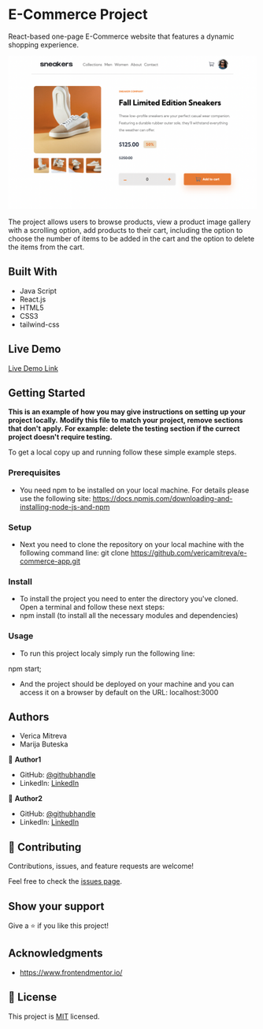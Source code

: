 # E-Commerce Project

React-based one-page E-Commerce website that features a dynamic shopping experience.

![screenshot](./src/images/app_desktop_screenshot1.png)

The project allows users to browse products, view a product image gallery with a scrolling option, add products to their cart, including the option to choose the number of items to be added in the cart and the option to delete the items from the cart.

## Built With

- Java Script
- React.js
- HTML5
- CSS3
- tailwind-css

## Live Demo

[Live Demo Link](https://livedemo.com)

## Getting Started

**This is an example of how you may give instructions on setting up your project locally.**
**Modify this file to match your project, remove sections that don't apply. For example: delete the testing section if the currect project doesn't require testing.**


To get a local copy up and running follow these simple example steps.

### Prerequisites

* You need npm to be installed on your local machine. For details please use the following site: 
https://docs.npmjs.com/downloading-and-installing-node-js-and-npm

### Setup

* Next you need to clone the repository on your local machine with the following command line:
git clone https://github.com/vericamitreva/e-commerce-app.git

### Install

* To install the project you need to enter the directory you've cloned. Open a terminal and follow these next steps:
* npm install (to install all the necessary modules and dependencies)

### Usage

* To run this project localy simply run the following line:

npm start;

* And the project should be deployed on your machine and you can access it on a browser by default on the URL: localhost:3000

## Authors

- Verica Mitreva
- Marija Buteska

👤 **Author1**

- GitHub: [@githubhandle](https://github.com/vericamitreva)
- LinkedIn: [LinkedIn](https://www.linkedin.com/in/verica-mitreva-464612226/)

👤 **Author2**

- GitHub: [@githubhandle](https://github.com/MarijaBute)
- LinkedIn: [LinkedIn](https://www.linkedin.com/in/marija-buteska-458a34263/)

## 🤝 Contributing

Contributions, issues, and feature requests are welcome!

Feel free to check the [issues page](issues/).

## Show your support

Give a ⭐️ if you like this project!

## Acknowledgments

- https://www.frontendmentor.io/

## 📝 License

This project is [MIT](lic.url) licensed.